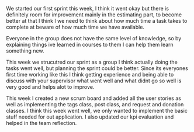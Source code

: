 We started our first sprint this week, I think it went okay but there is definitely room for improvement mainly in the estimating part, to become better at that I think I we need to think about how much time a task takes to complete at beware of how much time we have available.

Everyone in the group does not have the same level of knowledge, so by explaining things ive learned in courses to them I can help them learn something new.

This week we strucutred our sprint as a group I think actually doing the tasks went well, but planning the sprint could be better. Since its everyones first time working like this I think getting experience and being able to discuss with your supervisor what went well and what didnt go so well is very good and helps alot to improve.

This week I created a new scrum board and added all the user stories as well as implementing the tags class, post class, and request and donation classes. I think this week went well, we only wanted to implement the basic stuff needed for out application. I also updated our kpi evaluation and helped in the team reflection.
